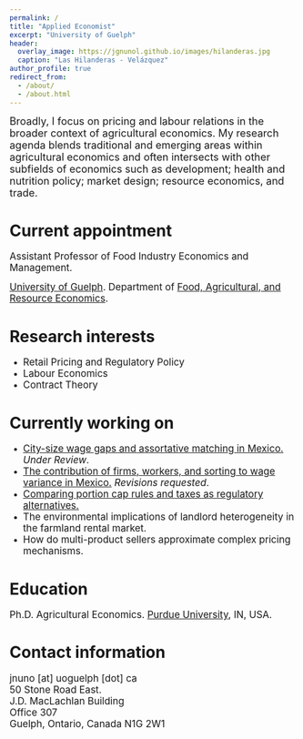 ```yaml
---
permalink: /
title: "Applied Economist"
excerpt: "University of Guelph"
header:
  overlay_image: https://jgnunol.github.io/images/hilanderas.jpg
  caption: "Las Hilanderas - Velázquez"
author_profile: true
redirect_from: 
  - /about/
  - /about.html
---
```


<span style="font-size: 18px;">Broadly, I focus on pricing and labour relations in the broader context of agricultural economics. My research agenda blends traditional and emerging areas within agricultural economics and often intersects with other subfields of economics such as development; health and nutrition policy; market design; resource economics, and trade.</span>


Current appointment
======
<span style="font-size: 17px;">Assistant Professor of Food Industry Economics and Management. </span>

<span style="font-size: 17px;">[University of Guelph](https://www.uoguelph.ca/). Department of [Food, Agricultural, and Resource Economics](https://www.uoguelph.ca/fare/).</span>

Research interests
======
* <span style="font-size: 17px;">Retail Pricing and Regulatory Policy</span>
* <span style="font-size: 17px;">Labour Economics</span>
* <span style="font-size: 17px;">Contract Theory</span>

Currently working on
======

* <span style="font-size: 17px;">[City-size wage gaps and assortative matching in Mexico.](https://jorgeperezperez.com/files/PerezMelendezNuno_AKMCitySize.pdf) _Under Review_.</span>
* <span style="font-size: 17px;">[The contribution of firms, workers, and sorting to wage variance in Mexico.](https://alianzaefi.com/download/the-contribution-of-workers-workplaces-and-sorting-to-wage-inequality-in-mexico/) _Revisions requested_.</span>
* <span style="font-size: 17px;">[Comparing portion cap rules and taxes as regulatory alternatives.](https://www.banxico.org.mx/publicaciones-y-prensa/documentos-de-investigacion-del-banco-de-mexico/%7BCC69ACEB-5595-C9BF-ED67-55A91C7E7BDD%7D.pdf)</span>
* <span style="font-size: 17px;">The environmental implications of landlord heterogeneity in the farmland rental market.</span>
* <span style="font-size: 17px;">How do multi-product sellers approximate complex pricing mechanisms.</span>

Education
======

<span style="font-size: 17px;">Ph.D. Agricultural Economics. [Purdue University](https://www.purdue.edu/), IN, USA.</span>
 
Contact information
======
<span style="font-size: 17px;">
jnuno [at] uoguelph [dot] ca <br/>
50 Stone Road East.<br/>
J.D. MacLachlan Building<br/>
Office 307<br/>
Guelph, Ontario, Canada N1G 2W1
</span>
